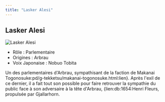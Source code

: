 ```yaml
---
title: "Lasker Alesi"
---
```


Lasker Alesi
------------


![Lasker Alesi](/images/stories/saga/g-tekketsu/persos/lasker-alesi.png)


* Rôle : Parlementaire
* Origines : Arbrau
* Voix Japonaise : Nobuo Tobita


Un des parlementaires d'Arbrau, sympathisant de la faction de Makanai Togonosuke:pd/g-tekketsu/makanai-togonosuke.html:lien}. Après l'exil de ce dernier, il a fait tout son possible pour faire retrouver la sympathie du public face à son adversaire à la tête d'Arbrau, {lien:db:1654:Henri Fleurs, propulsée par Gjallarhorn.

